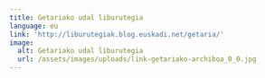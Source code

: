 ```yaml
---
title: Getariako udal liburutegia
language: eu
link: 'http://liburutegiak.blog.euskadi.net/getaria/'
image:
  alt: Getariako udal liburutegia
  url: /assets/images/uploads/link-getariako-archiboa_0_0.jpg
---
```



